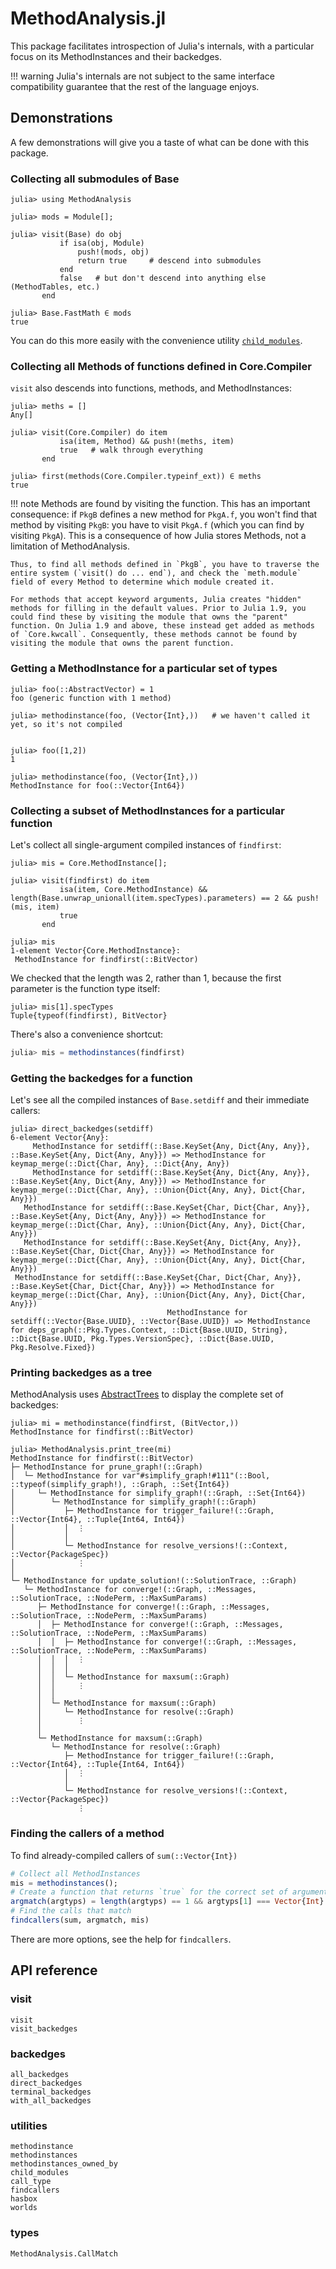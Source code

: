 # MethodAnalysis.jl

This package facilitates introspection of Julia's internals, with a particular focus on its MethodInstances and their backedges.

!!! warning
    Julia's internals are not subject to the same interface compatibility guarantee that the rest of the language enjoys.

## Demonstrations

A few demonstrations will give you a taste of what can be done with this package.

### Collecting all submodules of Base

```jldoctest
julia> using MethodAnalysis

julia> mods = Module[];

julia> visit(Base) do obj
           if isa(obj, Module)
               push!(mods, obj)
               return true     # descend into submodules
           end
           false   # but don't descend into anything else (MethodTables, etc.)
       end

julia> Base.FastMath ∈ mods
true
```

You can do this more easily with the convenience utility [`child_modules`](@ref).

### Collecting all Methods of functions defined in Core.Compiler

`visit` also descends into functions, methods, and MethodInstances:

```jldoctest; setup=:(using MethodAnalysis)
julia> meths = []
Any[]

julia> visit(Core.Compiler) do item
           isa(item, Method) && push!(meths, item)
           true   # walk through everything
       end

julia> first(methods(Core.Compiler.typeinf_ext)) ∈ meths
true
```

!!! note
    Methods are found by visiting the function. This has an important consequence: if `PkgB` defines a new method for `PkgA.f`, you won't find that method by visiting `PkgB`: you have to visit `PkgA.f` (which you can find by visiting `PkgA`). This is a consequence of how Julia stores Methods, not a limitation of MethodAnalysis.

    Thus, to find all methods defined in `PkgB`, you have to traverse the entire system (`visit() do ... end`), and check the `meth.module` field of every Method to determine which module created it.

    For methods that accept keyword arguments, Julia creates "hidden" methods for filling in the default values. Prior to Julia 1.9, you could find these by visiting the module that owns the "parent" function. On Julia 1.9 and above, these instead get added as methods of `Core.kwcall`. Consequently, these methods cannot be found by visiting the module that owns the parent function.

### Getting a MethodInstance for a particular set of types

```jldoctest; setup=:(using MethodAnalysis)
julia> foo(::AbstractVector) = 1
foo (generic function with 1 method)

julia> methodinstance(foo, (Vector{Int},))   # we haven't called it yet, so it's not compiled


julia> foo([1,2])
1

julia> methodinstance(foo, (Vector{Int},))
MethodInstance for foo(::Vector{Int64})
```

### Collecting a subset of MethodInstances for a particular function

Let's collect all single-argument compiled instances of `findfirst`:

```jldoctest findfirst; setup=:(using MethodAnalysis)
julia> mis = Core.MethodInstance[];

julia> visit(findfirst) do item
           isa(item, Core.MethodInstance) && length(Base.unwrap_unionall(item.specTypes).parameters) == 2 && push!(mis, item)
           true
       end

julia> mis
1-element Vector{Core.MethodInstance}:
 MethodInstance for findfirst(::BitVector)
```

We checked that the length was 2, rather than 1, because the first parameter is the function type itself:

```jldoctest findfirst
julia> mis[1].specTypes
Tuple{typeof(findfirst), BitVector}
```

There's also a convenience shortcut:

```julia
julia> mis = methodinstances(findfirst)
```

### Getting the backedges for a function

Let's see all the compiled instances of `Base.setdiff` and their immediate callers:

```jldoctest; setup=(using MethodAnalysis)
julia> direct_backedges(setdiff)
6-element Vector{Any}:
     MethodInstance for setdiff(::Base.KeySet{Any, Dict{Any, Any}}, ::Base.KeySet{Any, Dict{Any, Any}}) => MethodInstance for keymap_merge(::Dict{Char, Any}, ::Dict{Any, Any})
     MethodInstance for setdiff(::Base.KeySet{Any, Dict{Any, Any}}, ::Base.KeySet{Any, Dict{Any, Any}}) => MethodInstance for keymap_merge(::Dict{Char, Any}, ::Union{Dict{Any, Any}, Dict{Char, Any}})
   MethodInstance for setdiff(::Base.KeySet{Char, Dict{Char, Any}}, ::Base.KeySet{Any, Dict{Any, Any}}) => MethodInstance for keymap_merge(::Dict{Char, Any}, ::Union{Dict{Any, Any}, Dict{Char, Any}})
   MethodInstance for setdiff(::Base.KeySet{Any, Dict{Any, Any}}, ::Base.KeySet{Char, Dict{Char, Any}}) => MethodInstance for keymap_merge(::Dict{Char, Any}, ::Union{Dict{Any, Any}, Dict{Char, Any}})
 MethodInstance for setdiff(::Base.KeySet{Char, Dict{Char, Any}}, ::Base.KeySet{Char, Dict{Char, Any}}) => MethodInstance for keymap_merge(::Dict{Char, Any}, ::Union{Dict{Any, Any}, Dict{Char, Any}})
                                   MethodInstance for setdiff(::Vector{Base.UUID}, ::Vector{Base.UUID}) => MethodInstance for deps_graph(::Pkg.Types.Context, ::Dict{Base.UUID, String}, ::Dict{Base.UUID, Pkg.Types.VersionSpec}, ::Dict{Base.UUID, Pkg.Resolve.Fixed})
```

### Printing backedges as a tree

MethodAnalysis uses [AbstractTrees](https://github.com/JuliaCollections/AbstractTrees.jl) to display the complete set of backedges:

```jldoctest; setup=:(using MethodAnalysis)
julia> mi = methodinstance(findfirst, (BitVector,))
MethodInstance for findfirst(::BitVector)

julia> MethodAnalysis.print_tree(mi)
MethodInstance for findfirst(::BitVector)
├─ MethodInstance for prune_graph!(::Graph)
│  └─ MethodInstance for var"#simplify_graph!#111"(::Bool, ::typeof(simplify_graph!), ::Graph, ::Set{Int64})
│     └─ MethodInstance for simplify_graph!(::Graph, ::Set{Int64})
│        └─ MethodInstance for simplify_graph!(::Graph)
│           ├─ MethodInstance for trigger_failure!(::Graph, ::Vector{Int64}, ::Tuple{Int64, Int64})
│           │  ⋮
│           │
│           └─ MethodInstance for resolve_versions!(::Context, ::Vector{PackageSpec})
│              ⋮
│
└─ MethodInstance for update_solution!(::SolutionTrace, ::Graph)
   └─ MethodInstance for converge!(::Graph, ::Messages, ::SolutionTrace, ::NodePerm, ::MaxSumParams)
      ├─ MethodInstance for converge!(::Graph, ::Messages, ::SolutionTrace, ::NodePerm, ::MaxSumParams)
      │  ├─ MethodInstance for converge!(::Graph, ::Messages, ::SolutionTrace, ::NodePerm, ::MaxSumParams)
      │  │  ├─ MethodInstance for converge!(::Graph, ::Messages, ::SolutionTrace, ::NodePerm, ::MaxSumParams)
      │  │  │  ⋮
      │  │  │
      │  │  └─ MethodInstance for maxsum(::Graph)
      │  │     ⋮
      │  │
      │  └─ MethodInstance for maxsum(::Graph)
      │     └─ MethodInstance for resolve(::Graph)
      │        ⋮
      │
      └─ MethodInstance for maxsum(::Graph)
         └─ MethodInstance for resolve(::Graph)
            ├─ MethodInstance for trigger_failure!(::Graph, ::Vector{Int64}, ::Tuple{Int64, Int64})
            │  ⋮
            │
            └─ MethodInstance for resolve_versions!(::Context, ::Vector{PackageSpec})
               ⋮
```

### Finding the callers of a method

To find already-compiled callers of `sum(::Vector{Int})`

```julia
# Collect all MethodInstances
mis = methodinstances();
# Create a function that returns `true` for the correct set of argument types
argmatch(argtyps) = length(argtyps) == 1 && argtyps[1] === Vector{Int}
# Find the calls that match
findcallers(sum, argmatch, mis)
```

There are more options, see the help for `findcallers`.

## API reference

### visit

```@docs
visit
visit_backedges
```

### backedges

```@docs
all_backedges
direct_backedges
terminal_backedges
with_all_backedges
```

### utilities

```@docs
methodinstance
methodinstances
methodinstances_owned_by
child_modules
call_type
findcallers
hasbox
worlds
```

### types

```@docs
MethodAnalysis.CallMatch
```

